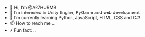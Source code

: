 - 👋 Hi, I’m @AR7HURMB
- 👀 I’m interested in Unity Engine, PyGame and web development
- 🌱 I’m currently learning Python, JavaScript, HTML, CSS and C#!
- 📫 How to reach me ...
- ⚡ Fun fact: ...

<!---
AR7HURMB/AR7HURMB is a ✨ special ✨ repository because its `README.md` (this file) appears on your GitHub profile.
You can click the Preview link to take a look at your changes.
--->
